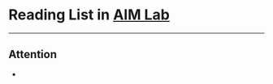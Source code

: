 # Reading List in [AIM Lab](http://www.ee.cityu.edu.hk/~yxyuan/index.htm) 

***
## Attention
<ul>
    <li>   </li>
</ul>
